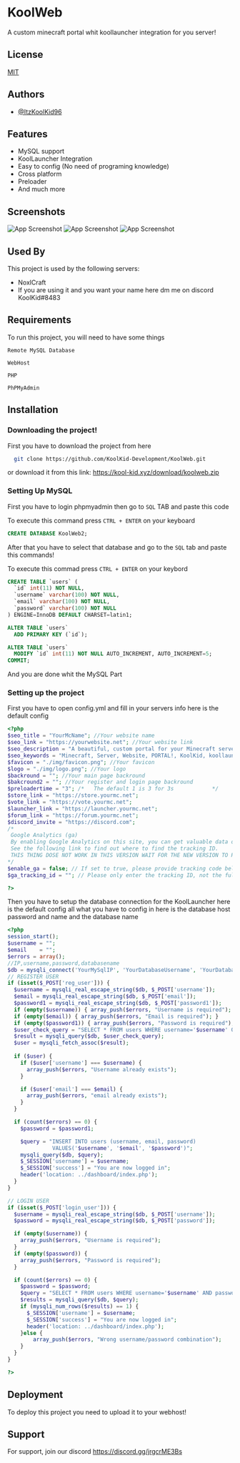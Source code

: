 # KoolWeb 
A custom minecraft portal whit koollauncher integration for you server!
## License

[MIT](https://choosealicense.com/licenses/mit/)


## Authors

- [@ItzKoolKid96](https://github.com/ItzKoolKid96)


## Features

- MySQL support
- KoolLauncher Integration
- Easy to config (No need of programing knowledge)
- Cross platform
- Preloader
- And much more

## Screenshots

![App Screenshot](https://media.discordapp.net/attachments/950049232662982686/1005111362852233266/unknown.png?width=1352&height=676)
![App Screenshot](https://media.discordapp.net/attachments/950049232662982686/1005111484638048337/unknown.png?width=1352&height=676)
![App Screenshot](https://media.discordapp.net/attachments/950049232662982686/1005111618977407017/unknown.png?width=1352&height=676)
## Used By

This project is used by the following servers:

- NoxlCraft
- If you are using it and you want your name here dm me on discord KoolKid#8483


## Requirements

To run this project, you will need to have some things

`Remote MySQL Database`

`WebHost`

`PHP`

`PhPMyAdmin`

## Installation

### Downloading the project!
First you have to download the project from here

```bash
  git clone https://github.com/KoolKid-Development/KoolWeb.git
```
or download it from this link: https://kool-kid.xyz/download/koolweb.zip

### Setting Up MySQL
First you have to login phpmyadmin then go to `SQL` TAB
and paste this code

To execute this command press ```CTRL + ENTER``` on your keyboard
```sql
CREATE DATABASE KoolWeb2;
```
After that you have to select that database and go to the `SQL` tab and paste this commands! 

To execute this commad press `CTRL + ENTER` on your keybord
```sql
CREATE TABLE `users` (
  `id` int(11) NOT NULL,
  `username` varchar(100) NOT NULL,
  `email` varchar(100) NOT NULL,
  `password` varchar(100) NOT NULL
) ENGINE=InnoDB DEFAULT CHARSET=latin1;
```

```sql
ALTER TABLE `users`
  ADD PRIMARY KEY (`id`);
```

```sql
ALTER TABLE `users`
  MODIFY `id` int(11) NOT NULL AUTO_INCREMENT, AUTO_INCREMENT=5;
COMMIT;
```

And you are done whit the MySQL Part
### Setting up the project
First you have to open config.yml and fill in your servers info here is the default config

```php
<?php
$seo_title = "YourMcName"; //Your website name
$seo_link = "https://yourwebsite.net"; //Your website link
$seo_description = "A beautiful, custom portal for your Minecraft server"; //Your website description
$seo_keywords = "Minecraft, Server, Website, PORTAL!, KoolKid, koollauncher, Romaina"; //Your website tags!
$favicon = "./img/favicon.png"; //Your favicon
$logo = "./img/logo.png"; //Your logo
$backround = ""; //Your main page backround
$bakcround2 = ""; //Your register and login page backround
$preloadertime = "3"; /*   The default 1 is 3 for 3s            */
$store_link = "https://store.yourmc.net";
$vote_link = "https://vote.yourmc.net";
$launcher_link = "https://launcher.yourmc.net";
$forum_link = "https://forum.yourmc.net";
$discord_invite = "https://discord.com";
/*
 Google Analytics (ga)
 By enabling Google Analytics on this site, you can get valuable data on who visits the site.
 See the following link to find out where to find the tracking ID.
 THIS THING DOSE NOT WORK IN THIS VERSION WAIT FOR THE NEW VERSION TO RELASE
*/
$enable_ga = false; // If set to true, please provide tracking code below
$ga_tracking_id = ""; // Please only enter the tracking ID, not the full code snippet

?>
```

Then you have to setup the database connection for the KoolLauncher here is the default config
all what you have to config in here is the database host password and name and the database name
```php
<?php
session_start();
$username = "";
$email    = "";
$errors = array(); 
//IP,username,password,databasename
$db = mysqli_connect('YourMySqlIP', 'YourDatabaseUsername', 'YourDatabasePassword', 'YourDatabaseName');
// REGISTER USER
if (isset($_POST['reg_user'])) {
  $username = mysqli_real_escape_string($db, $_POST['username']);
  $email = mysqli_real_escape_string($db, $_POST['email']);
  $password1 = mysqli_real_escape_string($db, $_POST['password1']);
  if (empty($username)) { array_push($errors, "Username is required"); }
  if (empty($email)) { array_push($errors, "Email is required"); }
  if (empty($password1)) { array_push($errors, "Password is required"); }
  $user_check_query = "SELECT * FROM users WHERE username='$username' OR email='$email' LIMIT 1";
  $result = mysqli_query($db, $user_check_query);
  $user = mysqli_fetch_assoc($result);
  
  if ($user) { 
    if ($user['username'] === $username) {
      array_push($errors, "Username already exists");
    }

    if ($user['email'] === $email) {
      array_push($errors, "email already exists");
    }
  }

  if (count($errors) == 0) {
  	$password = $password1;

  	$query = "INSERT INTO users (username, email, password) 
  			  VALUES('$username', '$email', '$password')";
  	mysqli_query($db, $query);
  	$_SESSION['username'] = $username;
  	$_SESSION['success'] = "You are now logged in";
  	header('location: ../dashboard/index.php');
  }
}

// LOGIN USER
if (isset($_POST['login_user'])) {
  $username = mysqli_real_escape_string($db, $_POST['username']);
  $password = mysqli_real_escape_string($db, $_POST['password']);

  if (empty($username)) {
  	array_push($errors, "Username is required");
  }
  if (empty($password)) {
  	array_push($errors, "Password is required");
  }

  if (count($errors) == 0) {
  	$password = $password;
  	$query = "SELECT * FROM users WHERE username='$username' AND password='$password'";
  	$results = mysqli_query($db, $query);
  	if (mysqli_num_rows($results) == 1) {
  	  $_SESSION['username'] = $username;
  	  $_SESSION['success'] = "You are now logged in";
  	  header('location: ../dashboard/index.php');
  	}else {
  		array_push($errors, "Wrong username/password combination");
  	}
  }
}

?>
```


## Deployment

To deploy this project you need to upload it to your webhost!



## Support

For support, join our discord https://discord.gg/jrgcrME3Bs

